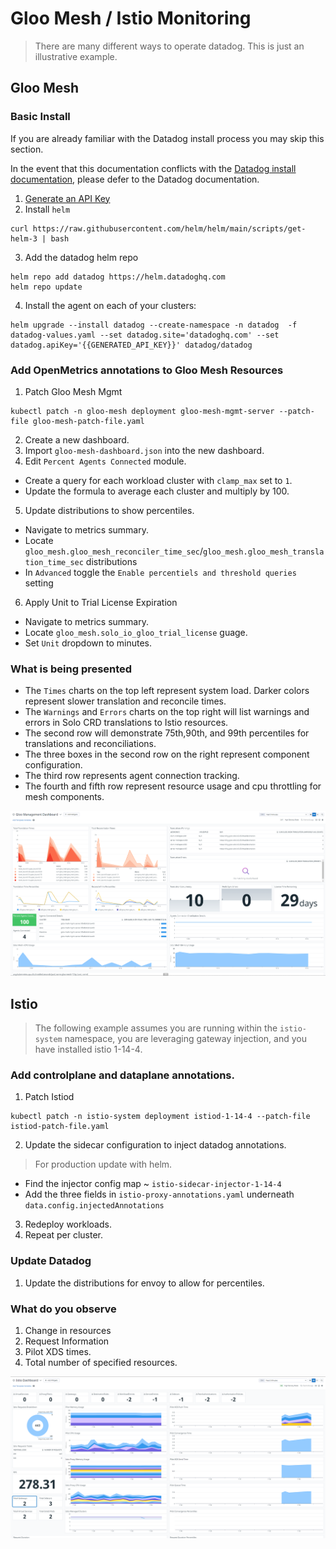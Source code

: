 # Gloo Mesh / Istio Monitoring

> There are many different ways to operate datadog. This is just an illustrative example.

## Gloo Mesh

### Basic Install

If you are already familiar with the Datadog install process you may skip this section.

In the event that this documentation conflicts with the [Datadog install documentation](https://docs.datadoghq.com/containers/kubernetes/installation/?tab=operator#installation), please defer to the Datadog documentation.

1. [Generate an API Key](https://docs.datadoghq.com/account_management/api-app-keys/#add-an-api-key-or-client-token)
2. Install `helm`
```
curl https://raw.githubusercontent.com/helm/helm/main/scripts/get-helm-3 | bash
```
3. Add the datadog helm repo
```
helm repo add datadog https://helm.datadoghq.com
helm repo update
```
4. Install the agent on each of your clusters:
```
helm upgrade --install datadog --create-namespace -n datadog  -f datadog-values.yaml --set datadog.site='datadoghq.com' --set datadog.apiKey='{{GENERATED_API_KEY}}' datadog/datadog
```

### Add OpenMetrics annotations to Gloo Mesh Resources

1. Patch Gloo Mesh Mgmt
```
kubectl patch -n gloo-mesh deployment gloo-mesh-mgmt-server --patch-file gloo-mesh-patch-file.yaml 
```
2. Create a new dashboard.
3. Import `gloo-mesh-dashboard.json` into the new dashboard.
4. Edit `Percent Agents Connected` module.
  - Create a query for each workload cluster with `clamp_max` set to `1`.
  - Update the formula to average each cluster and multiply by 100.
5. Update distributions to show percentiles.
  - Navigate to metrics summary.
  - Locate `gloo_mesh.gloo_mesh_reconciler_time_sec`/`gloo_mesh.gloo_mesh_translation_time_sec` distributions
  - In `Advanced` toggle the `Enable percentiels and threshold queries` setting
6. Apply Unit to Trial License Expiration
  - Navigate to metrics summary.
  - Locate `gloo_mesh.solo_io_gloo_trial_license` guage.
  - Set `Unit` dropdown to minutes.

### What is being presented

* The `Times` charts on the top left represent system load. Darker colors represent slower translation and reconcile times.
* The `Warnings` and `Errors` charts on the top right will list warnings and errors in Solo CRD translations to Istio resources.
* The second row will demonstrate 75th,90th, and 99th percentiles for translations and reconciliations.
* The three boxes in the second row on the right represent component configuration.
* The third row represents agent connection tracking.
* The fourth and fifth row represent resource usage and cpu throttling for mesh components.

![Gloo Mesh Datadog Screenshot](./assets/gloo-mesh.png)

## Istio

> The following example assumes you are running within the `istio-system` namespace, you are leveraging gateway injection, and you have installed istio 1-14-4.

### Add controlplane and dataplane annotations.

1. Patch Istiod
```
kubectl patch -n istio-system deployment istiod-1-14-4 --patch-file istiod-patch-file.yaml
```
2. Update the sidecar configuration to inject datadog annotations.
> For production update with helm.
  - Find the injector config map ~ `istio-sidecar-injector-1-14-4`
  - Add the three fields in `istio-proxy-annotations.yaml` underneath `data.config.injectedAnnotations`
3. Redeploy workloads.
4. Repeat per cluster.

### Update Datadog

1. Update the distributions for envoy to allow for percentiles.

### What do you observe

1. Change in resources
2. Request Information
3. Pilot XDS times.
4. Total number of specified resources.

![Istio Datadog Screenshot](./assets/istio.png)
